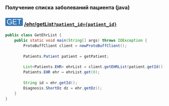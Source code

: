 ### Получение списка заболеваний пациента (java)

### ![GET](../../../../img/get.png) [/ehr/getList`?patient_id={patient_id}`](../index.md)

```java
public class GetEhrList {
    public static void main(String[] args) throws IOException {
        ProtoBuffClient client = newProtoBuffClient();

        Patients.Patient patient = getPatient;

        List<Patients.EHR> ehrList = client.getEHRList(patient.getId());
        Patients.EHR ehr = ehrList.get(0);

        String id = ehr.getId();
        Diagnosis.ShortDz dz = ehr.getDz();
    }
}
```
